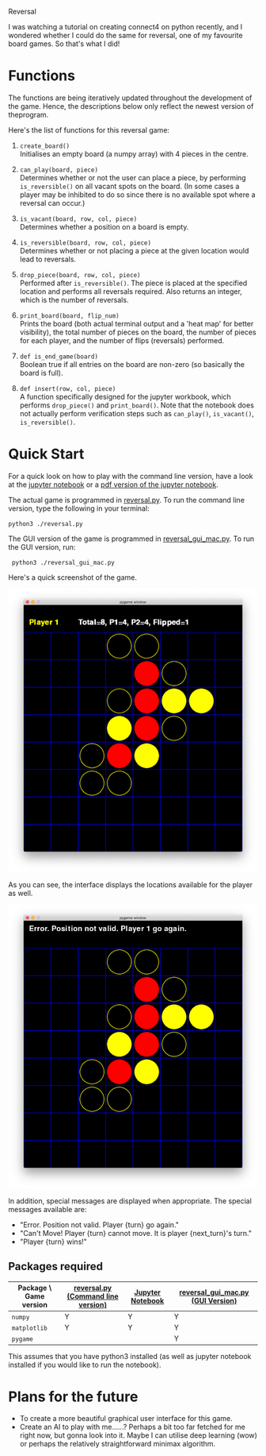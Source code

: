 Reversal

I was watching a tutorial on creating connect4 on python recently, and I wondered whether I could do the same for reversal, one of my favourite board games. So that's what I did!

# Functions

The functions are being iteratively updated throughout the development of the game. Hence, the descriptions below only reflect the newest version of theprogram.

Here's the list of functions for this reversal game:

1. `create_board()`  
Initialises an empty board (a numpy array) with 4 pieces in the centre.

2. `can_play(board, piece)`  
Determines whether or not the user can place a piece, by performing `is_reversible()` on all vacant spots on the board. (In some cases a player may be inhibited to do so since there is no available spot where a reversal can occur.)

3. `is_vacant(board, row, col, piece)`  
Determines whether a position on a board is empty.

4. `is_reversible(board, row, col, piece)`  
Determines whether or not placing a piece at the given location would lead to reversals.

5. `drop_piece(board, row, col, piece)`  
Performed after `is_reversible()`. The piece is placed at the specified location and performs all reversals required. Also returns an integer, which is the number of reversals.

6. `print_board(board, flip_num)`  
Prints the board (both actual terminal output and a 'heat map' for better visibility), the total number of pieces on the board, the number of pieces for each player, and the number of flips (reversals) performed.

7. `def is_end_game(board)`  
Boolean true if all entries on the board are non-zero (so basically the board is full).

8. `def insert(row, col, piece)`  
A function specifically designed for the jupyter workbook, which performs `drop_piece()` and `print_board()`. Note that the notebook does not actually perform verification steps such as `can_play()`, `is_vacant()`, `is_reversible()`.

# Quick Start

For a quick look on how to play with the command line version, have a look at the [jupyter notebook](reversal_test.ipynb) or a [pdf version of the jupyter notebook](reversal_test.pdf).

The actual game is programmed in [reversal.py](reversal.py). To run the command line version, type the following in your terminal:

    python3 ./reversal.py

The GUI version of the game is programmed in [reversal_gui_mac.py](reversal_gui_mac.py). To run the GUI version, run:

     python3 ./reversal_gui_mac.py

Here's a quick screenshot of the game.

![screenshot_of_game](reversal_available_moves.png) 

As you can see, the interface displays the locations available for the player as well.

![error_message_of_game](reversal_error_message.png)

In addition, special messages are displayed when appropriate. The special messages available are:

- "Error. Position not valid. Player {turn} go again."
- "Can't Move! Player {turn} cannot move. It is player {next_turn}'s turn."
- "Player {turn} wins!"

## Packages required

| Package \ Game version | [reversal.py (Command line version)](reversal.py) | [Jupyter Notebook](reversal_test.ipynb) | [reversal_gui_mac.py (GUI Version)](reversal_gui_mac.py) |
|---------|-----------|---------|------------|
| `numpy`                | Y   | Y    | Y         |
| `matplotlib`           | Y     | Y     | Y            |
| `pygame`               |   |         | Y            |

This assumes that you have python3 installed (as well as jupyter notebook installed if you would like to run the notebook).

# Plans for the future

- To create a more beautiful graphical user interface for this game.
- Create an AI to play with me......? Perhaps a bit too far fetched for me right now, but gonna look into it. Maybe I can utilise deep learning (wow) or perhaps the relatively straightforward minimax algorithm.